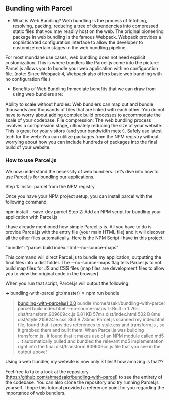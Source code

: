 ## Bundling with Parcel

- What is Web Bundling?
Web bundling is the process of fetching, resolving, packing, reducing a tree of dependencies into compressed static files that you may readily host on the web. The original pioneering package in web bundling is the famous Webpack. Webpack provides a sophisticated configuration interface to allow the developer to customize certain stages in the web bundling pipeline.

For most mundane use cases, web bundling does not need explicit customization. This is where bundlers like Parcel.js come into the picture: Parcel.js allows you to bundle your web application with no configuration file. (note: Since Webpack 4, Webpack also offers basic web bundling with no configuration file.)

- Benefits of Web Bundling
Immediate benefits that we can draw from using web bundlers are:

Ability to scale without hurdles: Web bundlers can map out and bundle thousands and thousands of files that are linked with each other. You do not have to worry about adding complex build processes to accommodate the scale of your codebase.
File compression: The web bundling process involves a compression stage, ultimately reducing the size of your website. This is great for your visitors (and your bandwidth meter).
Safely use latest tech for the web: You can utilize packages from the NPM registry without worrying about how you can include hundreds of packages into the final build of your website.

### How to use Parcel.js
We now understand the necessity of web bundlers. Let’s dive into how to use Parcel.js for bundling our applications.

Step 1: Install parcel from the NPM registry

Once you have your NPM project setup, you can install parcel with the following command:

npm install --save-dev parcel
Step 2: Add an NPM script for bundling your application with Parcel.js

I have already mentioned how simple Parcel.js is. All you have to do is provide Parcel.js with the entry file (your main HTML file) and it will discover all the other files automatically. Here is the NPM Script I have in this project:

"bundle": "parcel build index.html --no-source-maps"

This command will direct Parcel.js to bundle my application, outputting the final files into a dist folder. The --no-source-maps flag tells Parcel.js to not build map files for JS and CSS files (map files are development files to allow you to view the original code in the browser)

When you run that script, Parcel.js will output the following:

➜  bundling-with-parcel git:(master) ✗ npm run bundle                                                                                       
> bundling-with-parcel@1.0.0 bundle /home/asakr/bundling-with-parcel
> parcel build index.html --no-source-maps
✨  Built in 1.26s.
dist/transform.909609cc.js    6.81 KB     57ms
dist/index.html                 502 B      8ms
dist/style.2158241e.css         363 B    735ms
Parcel.js scanned my index.html file, found that it provides references to style.css and transform.js , so it grabbed them and built them. When Parcel.js was building transform.js , it found that it makes use of an NPM module called md5 . It automatically pulled and bundled the relevant md5 implementation right into the final dist/transform.909609cc.js file that you see in the output above!

Using a web bundler, my website is now only 3 files!! how amazing is that??

Feel free to take a look at the repository (https://github.com/ahmedsakr/bundling-with-parcel) to see the entirety of the codebase. You can also clone the repository and try running Parcel.js yourself. I hope this tutorial provided a reference point for you regarding the importance of web bundlers.